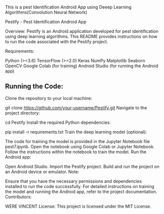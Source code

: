 This is a pest Identification Android App using Deeep Learning Algorithms(Convolution Neural Network)

Pestify - Pest Identification Android App

Overview:
Pestify is an Android application developed for pest identification using deep learning algorithms. This README provides instructions on how to run the code associated with the Pestify project.

Requirements:

Python (>=3.6)
TensorFlow (>=2.0)
Keras
NumPy
Matplotlib
Seaborn
OpenCV
Google Colab (for training)
Android Studio (for running the Android app)
## Running the Code:

Clone the repository to your local machine:


git clone https://github.com/your-username/Pestify.git
Navigate to the project directory:


cd Pestify
Install the required Python dependencies:


pip install -r requirements.txt
Train the deep learning model (optional):

The code for training the model is provided in the Jupyter Notebook file pest7.ipynb.
Open the notebook using Google Colab or Jupyter Notebook.
Follow the instructions within the notebook to train the model.
Run the Android app:

Open Android Studio.
Import the Pestify project.
Build and run the project on an Android device or emulator.
Note:

Ensure that you have the necessary permissions and dependencies installed to run the code successfully.
For detailed instructions on training the model and running the Android app, refer to the project documentation.
Contributors:

  WERE VINCENT
License:
This project is licensed under the MIT License.






